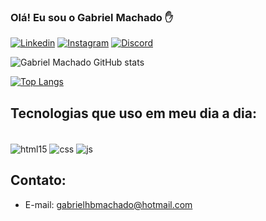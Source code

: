 

### Olá! Eu sou o Gabriel Machado ✋


[![Linkedin](https://img.shields.io/badge/LinkedIn-0077B5?style=for-the-badge&logo=linkedin&logoColor=white)](https://www.linkedin.com/in/gabriel-machado-85b882261)
[![Instagram](https://img.shields.io/badge/Instagram-E4405F?style=for-the-badge&logo=instagram&logoColor=white)](https://www.instagram.com/gmachxdo)
[![Discord](https://img.shields.io/badge/Discord-7289DA?style=for-the-badge&logo=discord&logoColor=white)](https://www.discord.gg/UJkUtbYU)


![Gabriel Machado GitHub stats](https://github-readme-stats.vercel.app/api?username=ghbmachado&show_icons=true&theme=dracula)

[![Top Langs](https://github-readme-stats.vercel.app/api/top-langs/?username=ghbmachado)](https://github.com/anuraghazra/github-readme-stats)

## Tecnologias que uso em meu dia a dia:

<div style="display: inline_block"><br/>
<img align="center" alt="html15" src="https://img.shields.io/badge/HTML5-E34F26?style=for-the-badge&logo=html5&logoColor=white">
<img align="center" alt="css" src="https://img.shields.io/badge/CSS-239120?&style=for-the-badge&logo=css3&logoColor=white">
<img align="center" alt="js" src="https://img.shields.io/badge/JavaScript-F7DF1E?style=for-the-badge&logo=javascript&logoColor=black">


## Contato:
- E-mail: gabrielhbmachado@hotmail.com
